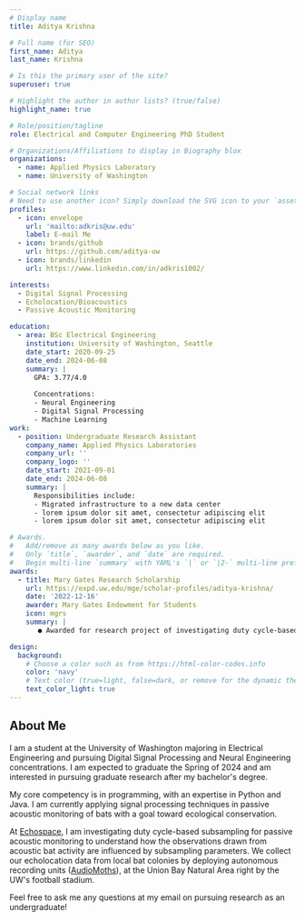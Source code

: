 ```yaml
---
# Display name
title: Aditya Krishna

# Full name (for SEO)
first_name: Aditya
last_name: Krishna

# Is this the primary user of the site?
superuser: true

# Highlight the author in author lists? (true/false)
highlight_name: true

# Role/position/tagline
role: Electrical and Computer Engineering PhD Student

# Organizations/Affiliations to display in Biography blox
organizations:
  - name: Applied Physics Laboratory
  - name: University of Washington

# Social network links
# Need to use another icon? Simply download the SVG icon to your `assets/media/icons/` folder.
profiles:
  - icon: envelope
    url: 'mailto:adkris@uw.edu'
    label: E-mail Me
  - icon: brands/github
    url: https://github.com/aditya-uw
  - icon: brands/linkedin
    url: https://www.linkedin.com/in/adkris1002/

interests:
  - Digital Signal Processing
  - Echolocation/Bioacoustics
  - Passive Acoustic Monitoring

education:
  - area: BSc Electrical Engineering
    institution: University of Washington, Seattle
    date_start: 2020-09-25
    date_end: 2024-06-08
    summary: |
      GPA: 3.77/4.0
      
      Concentrations:
      - Neural Engineering
      - Digital Signal Processing
      - Machine Learning
work:
  - position: Undergraduate Research Assistant
    company_name: Applied Physics Laboratories
    company_url: ''
    company_logo: ''
    date_start: 2021-09-01
    date_end: 2024-06-08
    summary: |
      Responsibilities include:
      - Migrated infrastructure to a new data center
      - lorem ipsum dolor sit amet, consectetur adipiscing elit
      - lorem ipsum dolor sit amet, consectetur adipiscing elit

# Awards.
#   Add/remove as many awards below as you like.
#   Only `title`, `awarder`, and `date` are required.
#   Begin multi-line `summary` with YAML's `|` or `|2-` multi-line prefix and indent 2 spaces below.
awards:
  - title: Mary Gates Research Scholarship
    url: https://expd.uw.edu/mge/scholar-profiles/aditya-krishna/
    date: '2022-12-16'
    awarder: Mary Gates Endowment for Students
    icon: mgrs
    summary: |
       ● Awarded for research project of investigating duty cycle-based subsampling for passive acoustic bat monitoring.<br>● Here is [the project talk](https://aditya-uw.github.io/talk/investigation-of-duty-cycles-in-passive-acoustic-bat-monitoring/) I gave at the UW's 26th undergraduate research symposium.

design:
  background:
    # Choose a color such as from https://html-color-codes.info
    color: 'navy'
    # Text color (true=light, false=dark, or remove for the dynamic theme color).
    text_color_light: true
---
```


## About Me

I am a student at the University of Washington majoring in Electrical Engineering and pursuing Digital Signal Processing and Neural Engineering concentrations. I am expected to graduate the Spring of 2024 and am interested in pursuing graduate research after my bachelor's degree.

My core competency is in programming, with an expertise in Python and Java. I am currently applying signal processing techniques in passive acoustic monitoring of bats with a goal toward ecological conservation.

At [Echospace](https://uw-echospace.github.io), I am investigating duty cycle-based subsampling for passive acoustic monitoring to understand how the observations drawn from acoustic bat activity are influenced by subsampling parameters. We collect our echolocation data from local bat colonies by deploying autonomous recording units ([AudioMoths](https://www.openacousticdevices.info/audiomoth)), at the Union Bay Natural Area right by the UW's football stadium.

Feel free to ask me any questions at my email on pursuing research as an undergraduate!